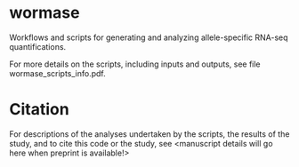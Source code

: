 # wormase
Workflows and scripts for generating and analyzing allele-specific RNA-seq quantifications.

For more details on the scripts, including inputs and outputs, see file wormase_scripts_info.pdf.

# Citation
For descriptions of the analyses undertaken by the scripts, the results of the study, and to cite this code or the study, see
<manuscript details will go here when preprint is available!>


